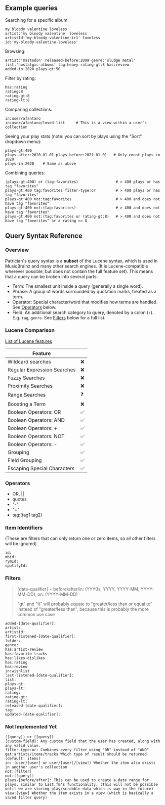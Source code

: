 ## Example queries

Searching for a specific album:

```
my bloody valentine loveless
artist:'my bloody valentine' loveless
artistId:'my-bloody-valentine-ir1' loveless
id:'my-bloody-valentine-loveless'
```

Browsing:

```
artist:'mastodon' released-before:2009 genre:'sludge metal'
list:'nostalgic-albums' tag:heavy rating-gt:8 has:review
added-in:2020 plays-gt:50
```

Filter by rating:

```
has:rating
rating:8
rating-gt:8
rating-lt:8
```

Comparing collections:

```
in:user/afantano
in:user/afantano/loved-list     # This is a view within a user's collection
```

Seeing your play stats (note: you can sort by plays using the "Sort" dropdown menu):

```
plays-gt:400
plays-after:2020-01-01 plays-before:2021-01-01   # Only count plays in 2020
plays-in:2020    # Same as above
```

Combining queries:

```
(plays-gt:400) or (tag:favorites)                 # > 400 plays or has tag "favorites"
plays-gt:400 tag:favorites filter-type:or         # > 400 plays or has tag "favorites"
plays-gt:400 not:tag:favorites                    # > 400 and does not have tag "favorites"
plays-gt:400 not:(tag:favorites)                  # > 400 and does not have tag "favorites"
plays-gt:400 not:(tag:favorites or rating-gt:8)   # > 400 and does not have tag "favorites" or a rating >= 8
```

## Query Syntax Reference

### Overview

Patrician's query syntax is a **subset** of the Lucene syntax, which is used in MusicBrainz and many other search engines. (It is Lucene-compatible wherever possible, but does not contain the full feature set). This means that a query can be broken into several parts:

- Term: The smallest unit inside a query (generally a single word).
- Phrase: A group of words surrounded by quotation marks, treated as a term.
- Operator: Special character/word that modifies how terms are handled. See [Operators](#operators) below.
- Field: An additional search category to query, denoted by a colon (`:`). E.g. `tag`, `genre`. See [Filters](#filters) below for a full list.

### Lucene Comparison

[List of Lucene features](https://lucene.apache.org/core/7_7_2/queryparser/org/apache/lucene/queryparser/classic/package-summary.html#package.description)

| Feature                     |                    |
| --------------------------- | ------------------ |
| Wildcard searches           | :x:                |
| Regular Expression Searches | :x:                |
| Fuzzy Searches              | :x:                |
| Proximity Searches          | :x:                |
| Range Searches              | :question:         |
| Boosting a Term             | :x:                |
| Boolean Operators: OR       | :white_check_mark: |
| Boolean Operators: AND      | :white_check_mark: |
| Boolean Operators: +        | :white_check_mark: |
| Boolean Operators: NOT      | :white_check_mark: |
| Boolean Operators: -        | :white_check_mark: |
| Grouping                    | :white_check_mark: |
| Field Grouping              | :white_check_mark: |
| Escaping Special Characters | :white_check_mark: |

### Operators

- OR, ||
- quotes
- "-"
- "+"
- tag:(tag1 tag2)

### Item Identifiers

(These are filters that can only return one or zero items, so all other filters will be ignored)

```
id:
mbid:
rymId:
spotifyId:
```

### Filters

> [date-qualifier] = before/after/in: (YYY0s, YYYY, YYYY-MM, YYYY-MM-DD), on: (YYYY-MM-DD)
>
> "gt" and "lt" will probably equate to "greater/less than or equal to" instead of "greater/less than", because this is probably the more common use case

```
added-[date-qualifier]:
artist:
artistId:
first-listened-[date-qualifier]:
folder:
genre:
has:artist-review
has:favorite-tracks
has:likes-dislikes
has:rating
has:review
in:wishlist
last-listened-[date-qualifier]:
list:
plays-gt:
plays-lt:
rating:
rating-gt:
rating-lt:
released-[date-qualifier]:
tag:
updated-[date-qualifier]:
```

### Not Implemented Yet

```
([query]) or ([query])
[custom-field]: Any custom field that the user has created, along with any valid value.
filter-type:or: Combines every filter using "OR" instead of "AND"
get:artists/items/tracks Which type of result should be returned (default: items)
in: (user/[user] or user/[user]/[view]) Whether the item also exists in another user's collection
not:[filter]
not:([query])
plays-[before/after]: This can be used to create a date range for plays, similar to Last.fm's functionality. (This will not be possible until we are storing play/scrobble data which is way in the future)
view:[view] Whether the item exists in a view (which is basically a saved filter query)
```
